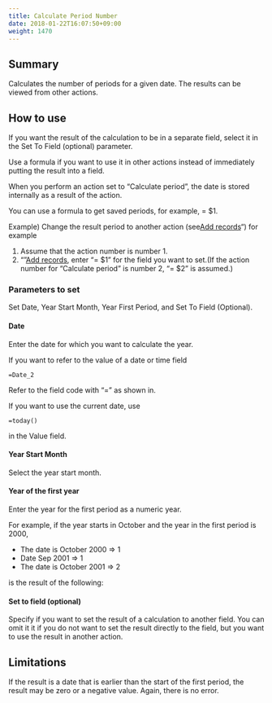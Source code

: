 ```yaml
---
title: Calculate Period Number
date: 2018-01-22T16:07:50+09:00
weight: 1470
---
```

## Summary

Calculates the number of periods for a given date. The results can be viewed from other actions.

## How to use

If you want the result of the calculation to be in a separate field, select it in the Set To Field (optional) parameter.

Use a formula if you want to use it in other actions instead of immediately putting the result into a field.

When you perform an action set to “Calculate period”, the date is stored internally as a result of the action.

You can use a formula to get saved periods, for example, = $1.

Example) Change the result period to another action (see[Add records](../../record/insert_record/)“) for example

1.	Assume that the action number is number 1.
2.	“”[Add records](../../record/insert_record/), enter “= $1” for the field you want to set.(If the action number for “Calculate period” is number 2, “= $2” is assumed.)

### Parameters to set

Set Date, Year Start Month, Year First Period, and Set To Field (Optional).

#### Date

Enter the date for which you want to calculate the year.

If you want to refer to the value of a date or time field

```
=Date_2
```

Refer to the field code with “=” as shown in.

If you want to use the current date, use

```
=today()
```

in the Value field.

#### Year Start Month

Select the year start month.

#### Year of the first year

Enter the year for the first period as a numeric year.

For example, if the year starts in October and the year in the first period is 2000,

-	The date is October 2000 ⇒ 1
-	Date Sep 2001 ⇒ 1
-	The date is October 2001 ⇒ 2

is the result of the following:

#### Set to field (optional)

Specify if you want to set the result of a calculation to another field. You can omit it it if you do not want to set the result directly to the field, but you want to use the result in another action.

## Limitations

If the result is a date that is earlier than the start of the first period, the result may be zero or a negative value. Again, there is no error.
